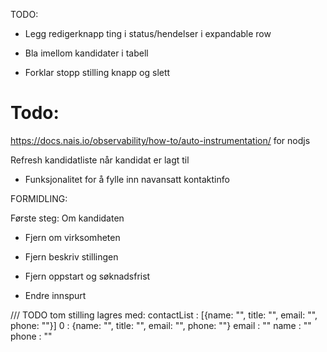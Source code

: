 TODO:

- Legg redigerknapp ting i status/hendelser i expandable row

- Bla imellom kandidater i tabell

- Forklar stopp stilling knapp og slett

# Todo:

https://docs.nais.io/observability/how-to/auto-instrumentation/ for nodjs

Refresh kandidatliste når kandidat er lagt til

- Funksjonalitet for å fylle inn navansatt kontaktinfo

FORMIDLING:

Første steg: Om kandidaten

- Fjern om virksomheten
- Fjern beskriv stillingen
- Fjern oppstart og søknadsfrist

- Endre innspurt

/// TODO
tom stilling lagres med:
contactList
:
[{name: "", title: "", email: "", phone: ""}]
0
:
{name: "", title: "", email: "", phone: ""}
email
:
""
name
:
""
phone
:
""
